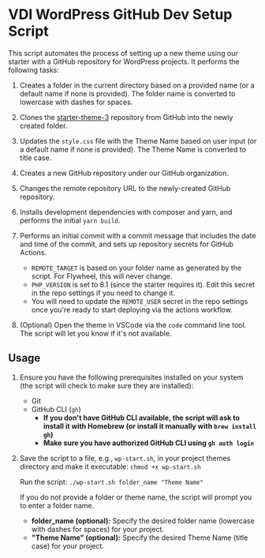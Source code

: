 # VDI WordPress GitHub Dev Setup Script

This script automates the process of setting up a new theme using our starter with a GitHub repository for WordPress projects. It performs the following tasks:

1. Creates a folder in the current directory based on a provided name (or a default name if none is provided). The folder name is converted to lowercase with dashes for spaces.

2. Clones the [starter-theme-3](https://github.com/Vincent-Design-Inc/starter-theme-3) repository from GitHub into the newly created folder.

3. Updates the `style.css` file with the Theme Name based on user input (or a default name if none is provided). The Theme Name is converted to title case.

4. Creates a new GitHub repository under our GitHub organization.

5. Changes the remote repository URL to the newly-created GitHub repository.

6. Installs development dependencies with composer and yarn, and performs the initial `yarn build`.

7. Performs an initial commit with a commit message that includes the date and time of the commit, and sets up repository secrets for GitHub Actions.
   - `REMOTE_TARGET` is based on your folder name as generated by the script.  For Flywheel, this will never change.
   - `PHP_VERSION` is set to 8.1 (since the starter requires it).  Edit this secret in the repo settings if you need to change it.
   - You will need to update the `REMOTE_USER` secret in the repo settings once you're ready to start deploying via the actions workflow.

8. (Optional) Open the theme in VSCode via the `code` command line tool.  The script will let you know if it's not available.

## Usage
1. Ensure you have the following prerequisites installed on your system (the script will check to make sure they are installed):
   - Git
   - GitHub CLI (`gh`)
     - **If you don't have GitHub CLI available, the script will ask to install it with Homebrew (or install it manually with `brew install gh`)**
     - **Make sure you have authorized GitHub CLI using `gh auth login`**

2. Save the script to a file, e.g., `wp-start.sh`, in your project themes directory and make it executable:
   `chmod +x wp-start.sh`

    Run the script:
    `./wp-start.sh folder_name "Theme Name"`

    If you do not provide a folder or theme name, the script will prompt you to enter a folder name.

    - **folder_name (optional):** Specify the desired folder name (lowercase with dashes for spaces) for your project.
    - **"Theme Name" (optional):** Specify the desired Theme Name (title case) for your project.
